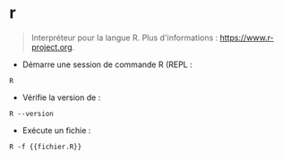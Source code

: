 # r

> Interpréteur pour la langue R.
> Plus d'informations : <https://www.r-project.org>.

- Démarre une session de commande R (REPL :

`R`

- Vérifie la version de  :

`R --version`

- Exécute un fichie :

`R -f {{fichier.R}}`
